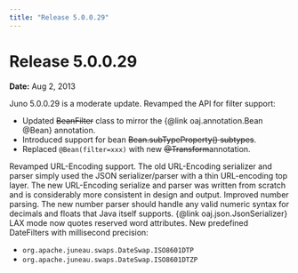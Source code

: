 ```yaml
---
title: "Release 5.0.0.29"
---
```


# Release 5.0.0.29

**Date:** Aug 2, 2013

Juno 5.0.0.29 is a moderate update.
Revamped the API for filter support:
- Updated ~~BeanFilter~~ class to mirror the \{@link oaj.annotation.Bean @Bean\} annotation.
- Introduced support for bean ~~Bean.subTypeProperty() subtypes~~. 
- Replaced `@Bean(filter=xxx)` with new ~~@Transform~~annotation.

Revamped URL-Encoding support.
The old URL-Encoding serializer and parser simply used the JSON serializer/parser with a thin URL-encoding top layer.
The new URL-Encoding serialize and parser was written from scratch and is considerably more consistent in design and output.
Improved number parsing.
The new number parser should handle any valid numeric syntax for decimals and floats that Java itself supports.
\{@link oaj.json.JsonSerializer\} LAX mode now quotes reserved word attributes.
New predefined DateFilters with millisecond precision:
- `org.apache.juneau.swaps.DateSwap.ISO8601DTP`
- `org.apache.juneau.swaps.DateSwap.ISO8601DTZP`
